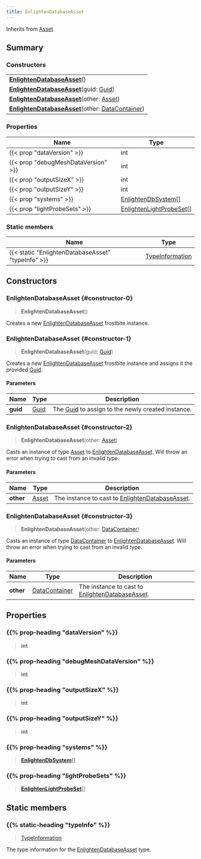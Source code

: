 ```yaml
---
title: EnlightenDatabaseAsset
---
```


Inherits from 
[Asset](/vext/ref/fb/asset)

## Summary
### Constructors
| |
| ----------- |
| **[EnlightenDatabaseAsset](#constructor-0)**() |
| **[EnlightenDatabaseAsset](#constructor-1)**(guid: [Guid](/vext/ref/shared/class/guid)) |
| **[EnlightenDatabaseAsset](#constructor-2)**(other: [Asset](/vext/ref/fb/asset)) |
| **[EnlightenDatabaseAsset](#constructor-3)**(other: [DataContainer](/vext/ref/shared/class/datacontainer)) |

### Properties
| Name | Type |
| ---- | ---- |
| {{< prop "dataVersion" >}} | int |
| {{< prop "debugMeshDataVersion" >}} | int |
| {{< prop "outputSizeX" >}} | int |
| {{< prop "outputSizeY" >}} | int |
| {{< prop "systems" >}} | [EnlightenDbSystem](/vext/ref/fb/enlightendbsystem)[] |
| {{< prop "lightProbeSets" >}} | [EnlightenLightProbeSet](/vext/ref/fb/enlightenlightprobeset)[] |

### Static members
| Name | Type |
| ---- | ---- |
| {{< static "EnlightenDatabaseAsset" "typeInfo" >}} | [TypeInformation](/vext/ref/shared/class/typeinformation) |

## Constructors
### EnlightenDatabaseAsset {#constructor-0}
> **EnlightenDatabaseAsset**()

Creates a new [EnlightenDatabaseAsset](/vext/ref/fb/enlightendatabaseasset) frostbite instance.

### EnlightenDatabaseAsset {#constructor-1}
> **EnlightenDatabaseAsset**(guid: [Guid](/vext/ref/shared/class/guid))

Creates a new [EnlightenDatabaseAsset](/vext/ref/fb/enlightendatabaseasset) frostbite instance and assigns it the provided [Guid](/vext/ref/shared/class/guid).

#### Parameters
| Name | Type | Description |
| ---- | ---- | ----------- |
| **guid** | [Guid](/vext/ref/shared/class/guid) | The [Guid](/vext/ref/shared/class/guid) to assign to the newly created instance. |

### EnlightenDatabaseAsset {#constructor-2}
> **EnlightenDatabaseAsset**(other: [Asset](/vext/ref/fb/asset))

Casts an instance of type [Asset](/vext/ref/fb/asset) to [EnlightenDatabaseAsset](/vext/ref/fb/enlightendatabaseasset). Will throw an error when trying to cast from an invalid type.

#### Parameters
| Name | Type | Description |
| ---- | ---- | ----------- |
| **other** | [Asset](/vext/ref/fb/asset) | The instance to cast to [EnlightenDatabaseAsset](/vext/ref/fb/enlightendatabaseasset). |

### EnlightenDatabaseAsset {#constructor-3}
> **EnlightenDatabaseAsset**(other: [DataContainer](/vext/ref/shared/class/datacontainer))

Casts an instance of type [DataContainer](/vext/ref/shared/class/datacontainer) to [EnlightenDatabaseAsset](/vext/ref/fb/enlightendatabaseasset). Will throw an error when trying to cast from an invalid type.

#### Parameters
| Name | Type | Description |
| ---- | ---- | ----------- |
| **other** | [DataContainer](/vext/ref/shared/class/datacontainer) | The instance to cast to [EnlightenDatabaseAsset](/vext/ref/fb/enlightendatabaseasset). |

## Properties
### {{% prop-heading "dataVersion" %}}
> **int**

### {{% prop-heading "debugMeshDataVersion" %}}
> **int**

### {{% prop-heading "outputSizeX" %}}
> **int**

### {{% prop-heading "outputSizeY" %}}
> **int**

### {{% prop-heading "systems" %}}
> **[EnlightenDbSystem](/vext/ref/fb/enlightendbsystem)**[]

### {{% prop-heading "lightProbeSets" %}}
> **[EnlightenLightProbeSet](/vext/ref/fb/enlightenlightprobeset)**[]

## Static members
### {{% static-heading "typeInfo" %}}
> [TypeInformation](/vext/ref/shared/class/typeinformation)

The type information for the [EnlightenDatabaseAsset](/vext/ref/fb/enlightendatabaseasset) type.

